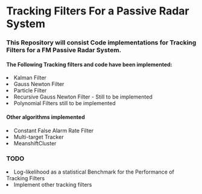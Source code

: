 # Tracking Filters For a Passive Radar System

### This Repository will consist Code implementations for Tracking Filters for a FM Passive Radar System.<br>


#### The Following Tracking filters and code have been implemented:
<li>Kalman Filter</li>
<li>Gauss Newton Filter</li>
<li>Particle Filter  </li>
<li>Recursive Gauss Newton Filter - Still to be implemented</li>
<li>Polynomial Filters still to be implemented</li>


#### Other algorithms implemented
<li>Constant False Alarm Rate Filter </li>
<li>Multi-target Tracker</li>
<li>MeanshiftCluster</li>

### TODO
<li>Log-likelihood as a statistical Benchmark for the Performance of Tracking Filters </li>
<li>Implement other tracking filters </li>
